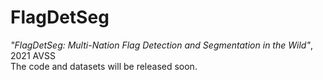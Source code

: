 # FlagDetSeg
*"FlagDetSeg: Multi-Nation Flag Detection and Segmentation in the Wild"*, 2021 AVSS  
The code and datasets will be released soon.
